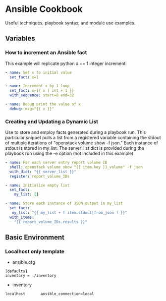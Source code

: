 # Ansible Cookbook
Useful techniques, playbook syntax, and module use examples.   

## Variables

### How to increment an Ansible fact
This example will replicate python x += 1 integer increment:

```yaml
- name: Set x to initial value
  set_fact: x=1

- name: Increment x by 1 loop
  set_fact: x={{ x | int + 1 }}
  with_sequence: start=0 end=32

- name: Debug print the value of x
  debug: msg="{{ x }}"
```

### Creating and Updating a Dynamic List
Use to store and employ facts generated during a playbook run.  This particular snippet pulls a list from a registered variable containing the stdout of multiple iterations of "openstack volume show -f json."  Each instance of stdout is stored in my_list.  The server_list dict is provided during the playbook run using the -e option (not included in this example).

```yaml
- name: For each server entry report volume ID
  shell: openstack volume show "{{ item.key }}_volume" -f json
  with_dict: "{{ server_list }}"
  register: report_volume_IDs

- name: Initialize empty list
  set_fact:
    my_list: []

- name: Store each instance of JSON output in my_list
  set_fact:
   my_list: "{{ my_list + [ item.stdout|from_json ] }}"
  with_items:
    "{{ report_volume_IDs.results }}"
```

## Basic Environment

### Localhost only template

- ansible.cfg
```
[defaults]
inventory = ./inventory
```

- inventory
```
localhost       ansible_connection=local
```

